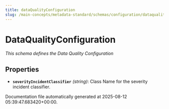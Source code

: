 ```yaml
---
title: dataQualityConfiguration
slug: /main-concepts/metadata-standard/schemas/configuration/dataqualityconfiguration
---
```


# DataQualityConfiguration

*This schema defines the Data Quality Configuration*

## Properties

- **`severityIncidentClassifier`** *(string)*: Class Name for the severity incident classifier.


Documentation file automatically generated at 2025-08-12 05:39:47.683420+00:00.
